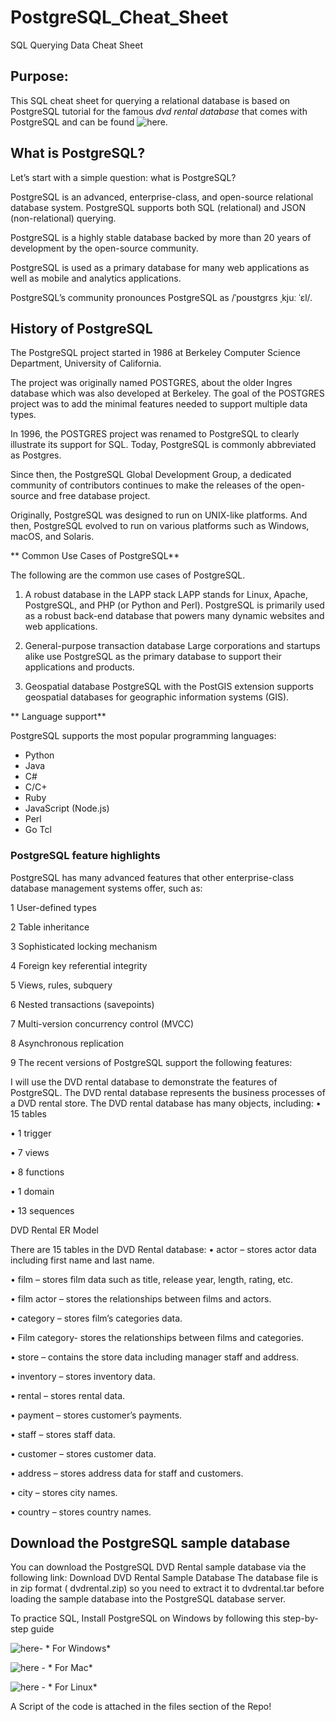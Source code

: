 # PostgreSQL_Cheat_Sheet
SQL Querying Data Cheat Sheet
## Purpose:

This SQL cheat sheet for querying a relational database  is based on PostgreSQL tutorial for the famous *dvd rental database* that comes with PostgreSQL and can be found ![here](https://www.postgresqltutorial.com/postgresql-tutorial/postgresql-select/).

## What is PostgreSQL?

Let’s start with a simple question: what is PostgreSQL?

PostgreSQL is an advanced, enterprise-class, and open-source relational database system. PostgreSQL supports both SQL (relational) and JSON (non-relational) querying.

PostgreSQL is a highly stable database backed by more than 20 years of development by the open-source community.

PostgreSQL is used as a primary database for many web applications as well as mobile and analytics applications.

PostgreSQL’s community pronounces PostgreSQL as /ˈpoʊstɡrɛs ˌkjuː ˈɛl/.

## **History of PostgreSQL**
The PostgreSQL project started in 1986 at Berkeley Computer Science Department, University of California.

The project was originally named POSTGRES, about the older Ingres database which was also developed at Berkeley. The goal of the POSTGRES project was to add the minimal features needed to support multiple data types.

In 1996, the POSTGRES project was renamed to PostgreSQL to clearly illustrate its support for SQL. Today, PostgreSQL is commonly abbreviated as Postgres.

Since then, the PostgreSQL Global Development Group, a dedicated community of contributors continues to make the releases of the open-source and free database project.

Originally, PostgreSQL was designed to run on UNIX-like platforms. And then, PostgreSQL evolved to run on various platforms such as Windows, macOS, and Solaris.

** Common Use Cases of PostgreSQL**

The following are the common use cases of PostgreSQL.

1)  A robust database in the LAPP stack
LAPP stands for Linux, Apache, PostgreSQL, and PHP (or Python and Perl). PostgreSQL is primarily used as a robust back-end database that powers many dynamic websites and web applications.


3)  General-purpose transaction database
Large corporations and startups alike use PostgreSQL as the primary database to support their applications and products.


5)  Geospatial database
PostgreSQL with the PostGIS extension supports geospatial databases for geographic information systems (GIS).


** Language support**

PostgreSQL supports the most popular programming languages:

* Python
* Java
* C#
* C/C+
* Ruby
* JavaScript (Node.js)
* Perl
* Go
Tcl
### PostgreSQL feature highlights

PostgreSQL has many advanced features that other enterprise-class database management systems offer, such as:

1 User-defined types

2 Table inheritance

3 Sophisticated locking mechanism

4 Foreign key referential integrity

5 Views, rules, subquery

6 Nested transactions (savepoints)

7 Multi-version concurrency control (MVCC)

8 Asynchronous replication

9 The recent versions of PostgreSQL support the following features:





I will use the DVD rental database to demonstrate the features of PostgreSQL. The DVD rental database represents the business processes of a DVD rental store. The DVD rental database has many objects, including:
•	 15 tables

•	 1 trigger

•	 7 views

•	 8 functions

•	 1 domain

•	 13 sequences

DVD Rental ER Model


There are 15 tables in the DVD Rental database:
•	actor – stores actor data including first name and last name.

•	film – stores film data such as title, release year, length, rating, etc.

•	film actor – stores the relationships between films and actors.

•	category – stores film’s categories data.

•	Film category- stores the relationships between films and categories.

•	store – contains the store data including manager staff and address.

•	inventory – stores inventory data.

•	rental – stores rental data.

•	payment – stores customer’s payments.

•	staff – stores staff data.

•	customer – stores customer data.

•	address – stores address data for staff and customers.

•	city – stores city names.

•	country – stores country names.

## Download the PostgreSQL sample database 

You can download the PostgreSQL DVD Rental sample database via the following link: Download DVD Rental Sample Database The database file is in zip format ( dvdrental.zip) so you need to extract it to  dvdrental.tar before loading the sample database into the PostgreSQL database server.

To practice SQL, Install PostgreSQL on Windows by following this step-by-step guide

![here](https://www.postgresqltutorial.com/postgresql-getting-started/install-postgresql/)- * For Windows*

![here](https://www.postgresqltutorial.com/postgresql-getting-started/install-postgresql-macos/) - * For Mac*

![here](https://www.postgresqltutorial.com/postgresql-getting-started/install-postgresql-linux/) - * For Linux*

A Script of the code is attached in the files section of the Repo!
